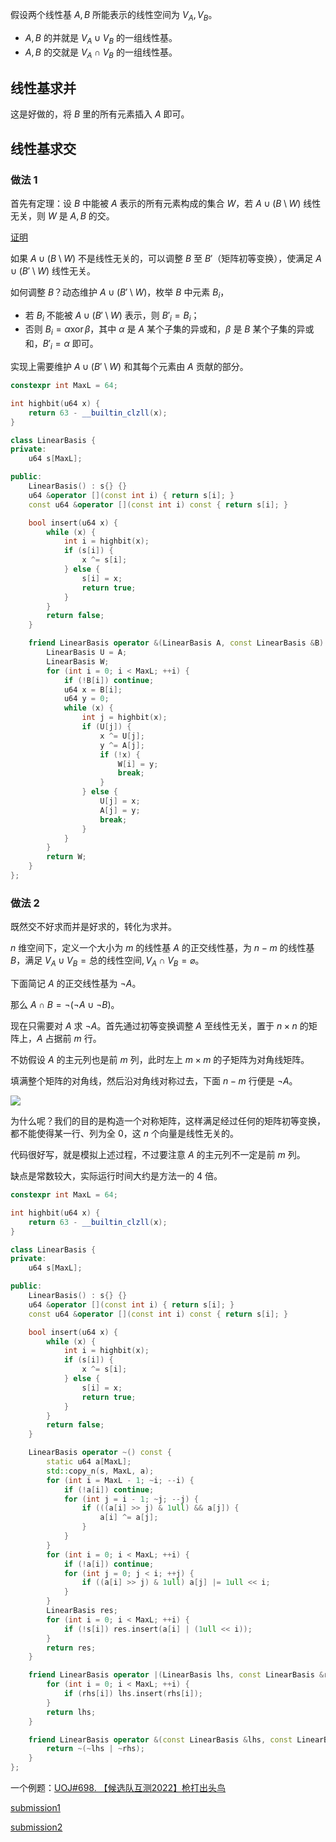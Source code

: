 假设两个线性基 $A,B$ 所能表示的线性空间为 $V_A,V_B$。

- $A,B$ 的并就是 $V_A\cup V_B$ 的一组线性基。
- $A,B$ 的交就是 $V_A\cap V_B$ 的一组线性基。

## 线性基求并

这是好做的，将 $B$ 里的所有元素插入 $A$ 即可。

## 线性基求交

### 做法 1

首先有定理：设 $B$ 中能被 $A$ 表示的所有元素构成的集合 $W$，若 $A\cup (B\setminus W)$ 线性无关，则 $W$ 是 $A,B$ 的交。

[证明](https://blog.csdn.net/kinoud/article/details/105874849)

如果 $A\cup (B\setminus W)$ 不是线性无关的，可以调整 $B$ 至 $B'$（矩阵初等变换），使满足 $A\cup (B'\setminus W)$ 线性无关。

如何调整 $B$？动态维护 $A\cup (B'\setminus W)$，枚举 $B$ 中元素 $B_i$，

- 若 $B_i$ 不能被 $A\cup (B'\setminus W)$ 表示，则 $B'_i=B_i$；
- 否则 $B_i=\alpha\operatorname{xor}\beta$，其中 $\alpha$ 是 $A$ 某个子集的异或和，$\beta$ 是 $B$ 某个子集的异或和，$B'_i=\alpha$ 即可。

实现上需要维护 $A\cup (B'\setminus W)$ 和其每个元素由 $A$ 贡献的部分。

```cpp
constexpr int MaxL = 64;

int highbit(u64 x) {
    return 63 - __builtin_clzll(x);
}

class LinearBasis {
private:
    u64 s[MaxL];

public:
    LinearBasis() : s{} {}
    u64 &operator [](const int i) { return s[i]; }
    const u64 &operator [](const int i) const { return s[i]; }

    bool insert(u64 x) {
        while (x) {
            int i = highbit(x);
            if (s[i]) {
                x ^= s[i];
            } else {
                s[i] = x;
                return true;
            }
        }
        return false;
    }

    friend LinearBasis operator &(LinearBasis A, const LinearBasis &B) {
        LinearBasis U = A;
        LinearBasis W;
        for (int i = 0; i < MaxL; ++i) {
            if (!B[i]) continue;
            u64 x = B[i];
            u64 y = 0;
            while (x) {
                int j = highbit(x);
                if (U[j]) {
                    x ^= U[j];
                    y ^= A[j];
                    if (!x) {
                        W[i] = y;
                        break;
                    }
                } else {
                    U[j] = x;
                    A[j] = y;
                    break;
                }
            }
        }
        return W;
    }
};
```

### 做法 2

既然交不好求而并是好求的，转化为求并。

$n$ 维空间下，定义一个大小为 $m$ 的线性基 $A$ 的正交线性基，为 $n-m$ 的线性基 $B$，满足 $V_A\cup V_B=\text{总的线性空间},V_A\cap V_B=\varnothing$。

下面简记 $A$ 的正交线性基为 $\neg A$。

那么 $A\cap B=\neg(\neg A\cup\neg B)$。

现在只需要对 $A$ 求 $\neg A$。首先通过初等变换调整 $A$ 至线性无关，置于 $n\times n$ 的矩阵上，$A$ 占据前 $m$ 行。

不妨假设 $A$ 的主元列也是前 $m$ 列，此时左上 $m\times m$ 的子矩阵为对角线矩阵。

填满整个矩阵的对角线，然后沿对角线对称过去，下面 $n-m$ 行便是 $\neg A$。

![](https://s4.ax1x.com/2022/01/15/7J11p9.png)

为什么呢？我们的目的是构造一个对称矩阵，这样满足经过任何的矩阵初等变换，都不能使得某一行、列为全 $0$，这 $n$ 个向量是线性无关的。

代码很好写，就是模拟上述过程，不过要注意 $A$ 的主元列不一定是前 $m$ 列。

缺点是常数较大，实际运行时间大约是方法一的 $4$ 倍。

```cpp
constexpr int MaxL = 64;

int highbit(u64 x) {
    return 63 - __builtin_clzll(x);
}

class LinearBasis {
private:
    u64 s[MaxL];

public:
    LinearBasis() : s{} {}
    u64 &operator [](const int i) { return s[i]; }
    const u64 &operator [](const int i) const { return s[i]; }

    bool insert(u64 x) {
        while (x) {
            int i = highbit(x);
            if (s[i]) {
                x ^= s[i];
            } else {
                s[i] = x;
                return true;
            }
        }
        return false;
    }

    LinearBasis operator ~() const {
        static u64 a[MaxL];
        std::copy_n(s, MaxL, a);
        for (int i = MaxL - 1; ~i; --i) {
            if (!a[i]) continue;
            for (int j = i - 1; ~j; --j) {
                if (((a[i] >> j) & 1ull) && a[j]) {
                    a[i] ^= a[j];
                }
            }
        }
        for (int i = 0; i < MaxL; ++i) {
            if (!a[i]) continue;
            for (int j = 0; j < i; ++j) {
                if ((a[i] >> j) & 1ull) a[j] |= 1ull << i;
            }
        }
        LinearBasis res;
        for (int i = 0; i < MaxL; ++i) {
            if (!s[i]) res.insert(a[i] | (1ull << i));
        }
        return res;
    }

    friend LinearBasis operator |(LinearBasis lhs, const LinearBasis &rhs) {
        for (int i = 0; i < MaxL; ++i) {
            if (rhs[i]) lhs.insert(rhs[i]);
        }
        return lhs;
    }

    friend LinearBasis operator &(const LinearBasis &lhs, const LinearBasis &rhs) {
        return ~(~lhs | ~rhs);
    }
};
```

一个例题：[UOJ#698. 【候选队互测2022】枪打出头鸟](https://uoj.ac/contest/73/problem/698)

[submission1](https://uoj.ac/submission/527722)

[submission2](https://uoj.ac/submission/527725)


